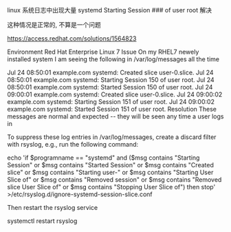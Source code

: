 linux 系统日志中出现大量 systemd Starting Session ### of user root 解决

这种情况是正常的, 不算是一个问题

https://access.redhat.com/solutions/1564823

Environment
Red Hat Enterprise Linux 7
Issue
On my RHEL7 newely installed system I am seeing the following in /var/log/messages all the time

Jul 24 08:50:01 example.com systemd: Created slice user-0.slice.
Jul 24 08:50:01 example.com systemd: Starting Session 150 of user root.
Jul 24 08:50:01 example.com systemd: Started Session 150 of user root.
Jul 24 09:00:01 example.com systemd: Created slice user-0.slice.
Jul 24 09:00:02 example.com systemd: Starting Session 151 of user root.
Jul 24 09:00:02 example.com systemd: Started Session 151 of user root.
Resolution
These messages are normal and expected -- they will be seen any time a user logs in

To suppress these log entries in /var/log/messages, create a discard filter with rsyslog, e.g., run the following command:

echo 'if $programname == "systemd" and ($msg contains "Starting Session" or $msg contains "Started Session" or $msg contains "Created slice" or $msg contains "Starting user-" or $msg contains "Starting User Slice of" or $msg contains "Removed session" or $msg contains "Removed slice User Slice of" or $msg contains "Stopping User Slice of") then stop' >/etc/rsyslog.d/ignore-systemd-session-slice.conf

Then restart the rsyslog service

systemctl restart rsyslog